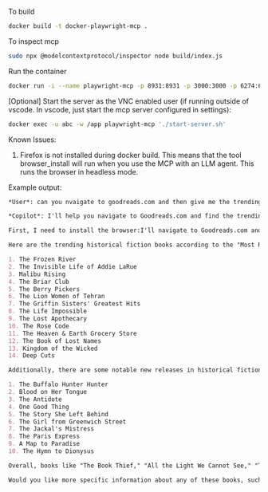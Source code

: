 To build
```bash
docker build -t docker-playwright-mcp .
```

To inspect mcp
```bash
sudo npx @modelcontextprotocol/inspector node build/index.js
```

Run the container
```bash
docker run -i --name playwright-mcp -p 8931:8931 -p 3000:3000 -p 6274:6274 --rm docker-playwright-mcp:latest
```

[Optional] Start the server as the VNC enabled user (if running outside of vscode. In vscode, just start the mcp server configured in settings):
```bash
docker exec -u abc -w /app playwright-mcp './start-server.sh'
```

Known Issues:
1. Firefox is not installed during docker build. This means that the tool browser_install will run when you use the MCP with an LLM agent. This runs the browser in headless mode.

Example output:
```md
*User*: can you nvaigate to goodreads.com and then give me the trending books in historical fiction?

*Copilot*: I'll help you navigate to Goodreads.com and find the trending books in historical fiction. Let me set up and use a browser session for this.

First, I need to install the browser:I'll navigate to Goodreads.com and search for trending historical fiction books. Let me open the browser and go to Goodreads:I can see that we're now on the Goodreads homepage. I notice there's a link specifically for Historical Fiction in the genres section. Let me navigate to the Historical Fiction section to find the trending books in this genre.I've navigated to the Historical Fiction section on Goodreads.com, and now I can see the trending historical fiction books. Based on the page information, I can provide you with the most popular historical fiction books right now.

Here are the trending historical fiction books according to the "Most Read This Week" section on Goodreads:

1. The Frozen River
2. The Invisible Life of Addie LaRue
3. Malibu Rising
4. The Briar Club
5. The Berry Pickers
6. The Lion Women of Tehran
7. The Griffin Sisters' Greatest Hits
8. The Life Impossible
9. The Lost Apothecary
10. The Rose Code
11. The Heaven & Earth Grocery Store
12. The Book of Lost Names
13. Kingdom of the Wicked
14. Deep Cuts

Additionally, there are some notable new releases in historical fiction:

1. The Buffalo Hunter Hunter
2. Blood on Her Tongue
3. The Antidote
4. One Good Thing
5. The Story She Left Behind
6. The Girl from Greenwich Street
7. The Jackal's Mistress
8. The Paris Express
9. A Map to Paradise
10. The Hymn to Dionysus

Overall, books like "The Book Thief," "All the Light We Cannot See," "The Nightingale," and "Outlander" continue to be among the most popular historical fiction books of all time according to the site's listings.

Would you like more specific information about any of these books, such as plot summaries or reviews?
```
